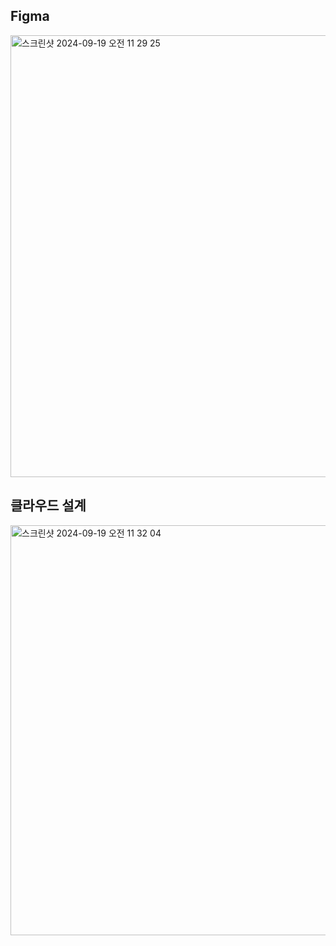 ## Figma
<img width="707" alt="스크린샷 2024-09-19 오전 11 29 25" src="https://github.com/user-attachments/assets/b46151cf-6934-418f-b036-15f585b28bbe">

## 클라우드 설계
<img width="656" alt="스크린샷 2024-09-19 오전 11 32 04" src="https://github.com/user-attachments/assets/5b2fa320-4912-44d4-b90b-4fcc574591ba">
